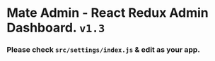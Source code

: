 # Mate Admin - React Redux Admin Dashboard. `v1.3`

### Please check `src/settings/index.js` & edit as your app.
